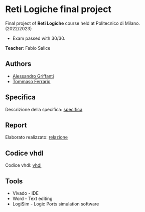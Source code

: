 # Reti Logiche final project

Final project of **Reti Logiche** course held
at Politecnico di Milano. (2022/2023) 
- Exam passed with 30/30.

**Teacher**: Fabio Salice


## Authors
* [Alessandro Griffanti](https://github.com/AlessandroGriffanti)
* [Tommaso Ferrario ](https://github.com/tommi00)

## Specifica
Descrizione della specifica: [specifica](https://github.com/tommi00/project_reti_logiche/blob/main/PFRL_Specifica_22_23.pdf)

## Report
Elaborato realizzato: [relazione](https://github.com/tommi00/project_reti_logiche/blob/main/report.pdf)

## Codice vhdl
Codice vhdl: [vhdl](https://github.com/tommi00/project_reti_logiche/blob/main/project_reti_logiche.srcs/sources_1/new/10680747_10656892.vhd)

## Tools
* Vivado - IDE
* Word - Text editing
* LogiSim - Logic Ports simulation software
